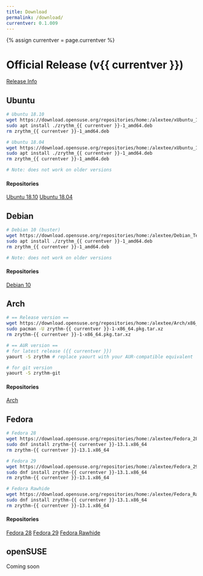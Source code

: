 ```yaml
---
title: Download
permalink: /download/
currentver: 0.1.009
---
```


{% assign currentver = page.currentver %}

# Official Release (v{{ currentver }})
[Release Info](https://git.zrythm.org/zrythm/zrythm/releases)

## Ubuntu
```bash
# Ubuntu 18.10
wget https://download.opensuse.org/repositories/home:/alextee/xUbuntu_18.10/amd64/zrythm_{{ currentver }}-1_amd64.deb
sudo apt install ./zrythm_{{ currentver }}-1_amd64.deb
rm zrythm_{{ currentver }}-1_amd64.deb

# Ubuntu 18.04
wget https://download.opensuse.org/repositories/home:/alextee/xUbuntu_18.04/amd64/zrythm_{{ currentver }}-1_amd64.deb
sudo apt install ./zrythm_{{ currentver }}-1_amd64.deb
rm zrythm_{{ currentver }}-1_amd64.deb

# Note: does not work on older versions
```
#### Repositories
[Ubuntu 18.10](https://download.opensuse.org/repositories/home:/alextee/xUbuntu_18.10/)
[Ubuntu 18.04](https://download.opensuse.org/repositories/home:/alextee/xUbuntu_18.04/)

## Debian
```bash
# Debian 10 (buster)
wget https://download.opensuse.org/repositories/home:/alextee/Debian_Testing/amd64/zrythm_{{ currentver }}-1_amd64.deb
sudo apt install ./zrythm_{{ currentver }}-1_amd64.deb
rm zrythm_{{ currentver }}-1_amd64.deb

# Note: does not work on older versions
```
#### Repositories
[Debian 10](https://download.opensuse.org/repositories/home:/alextee/Debian_Testing/)

## Arch
```bash
# == Release version ==
wget https://download.opensuse.org/repositories/home:/alextee/Arch/x86_64/zrythm-{{ currentver }}-1-x86_64.pkg.tar.xz
sudo pacman -U zrythm-{{ currentver }}-1-x86_64.pkg.tar.xz
rm zrythm-{{ currentver }}-1-x86_64.pkg.tar.xz

# == AUR version ==
# for latest release ({{ currentver }})
yaourt -S zrythm # replace yaourt with your AUR-compatible equivalent

# for git version
yaourt -S zrythm-git
```
#### Repositories
[Arch](https://download.opensuse.org/repositories/home:/alextee/Arch/)

## Fedora
```bash
# Fedora 28
wget https://download.opensuse.org/repositories/home:/alextee/Fedora_28/x86_64/zrythm-{{ currentver }}-13.1.x86_64.rpm
sudo dnf install zrythm-{{ currentver }}-13.1.x86_64
rm zrythm-{{ currentver }}-13.1.x86_64

# Fedora 29
wget https://download.opensuse.org/repositories/home:/alextee/Fedora_29/x86_64/zrythm-{{ currentver }}-13.1.x86_64.rpm
sudo dnf install zrythm-{{ currentver }}-13.1.x86_64
rm zrythm-{{ currentver }}-13.1.x86_64

# Fedora Rawhide
wget https://download.opensuse.org/repositories/home:/alextee/Fedora_Rawhide/x86_64/zrythm-{{ currentver }}-13.1.x86_64.rpm
sudo dnf install zrythm-{{ currentver }}-13.1.x86_64
rm zrythm-{{ currentver }}-13.1.x86_64
```
#### Repositories
[Fedora 28](https://download.opensuse.org/repositories/home:/alextee/Fedora_28/)
[Fedora 29](https://download.opensuse.org/repositories/home:/alextee/Fedora_29/)
[Fedora Rawhide](https://download.opensuse.org/repositories/home:/alextee/Fedora_Rawhide/)

## openSUSE
Coming soon

